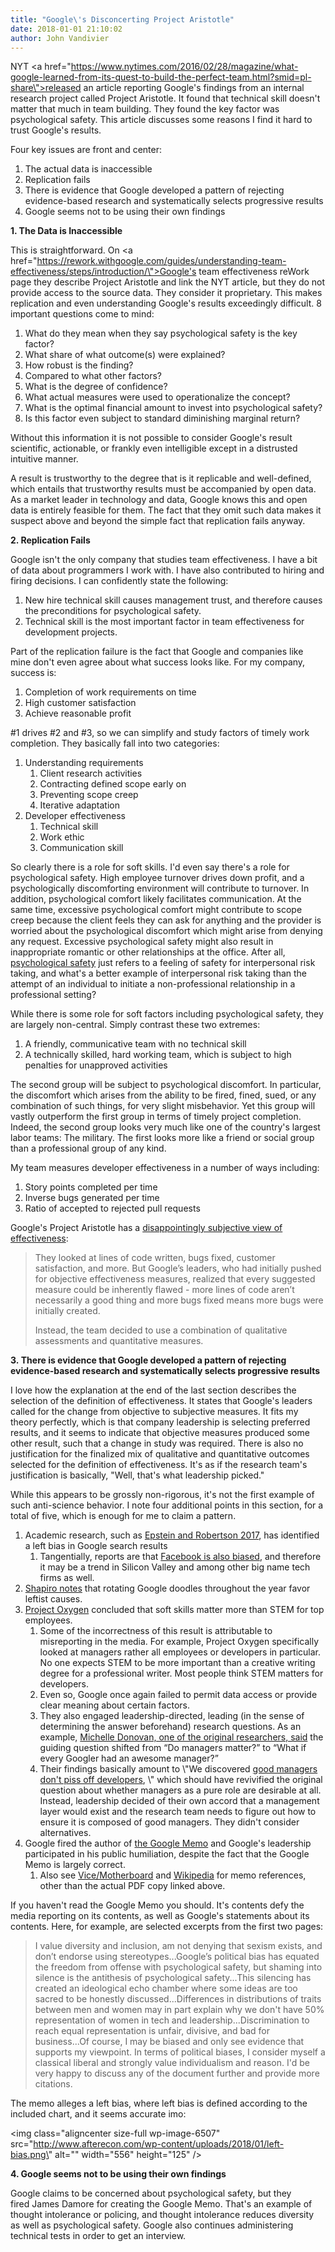 ```yaml
---
title: "Google\'s Disconcerting Project Aristotle"
date: 2018-01-01 21:10:02
author: John Vandivier
---
```




NYT <a href=\"https://www.nytimes.com/2016/02/28/magazine/what-google-learned-from-its-quest-to-build-the-perfect-team.html?smid=pl-share\">released an article</a> reporting Google's findings from an internal research project called Project Aristotle. It found that technical skill doesn't matter that much in team building. They found the key factor was psychological safety. This article discusses some reasons I find it hard to trust Google's results.

Four key issues are front and center:
<ol>
 	<li>The actual data is inaccessible</li>
 	<li>Replication fails</li>
 	<li>There is evidence that Google developed a pattern of rejecting evidence-based research and systematically selects progressive results</li>
 	<li>Google seems not to be using their own findings</li>
</ol>
<strong>1. The Data is Inaccessible</strong>

This is straightforward. On <a href=\"https://rework.withgoogle.com/guides/understanding-team-effectiveness/steps/introduction/\">Google's team effectiveness reWork page</a> they describe Project Aristotle and link the NYT article, but they do not provide access to the source data. They consider it proprietary. This makes replication and even understanding Google's results exceedingly difficult. 8 important questions come to mind:
<ol>
 	<li>What do they mean when they say psychological safety is the key factor?</li>
 	<li>What share of what outcome(s) were explained?</li>
 	<li>How robust is the finding?</li>
 	<li>Compared to what other factors?</li>
 	<li>What is the degree of confidence?</li>
 	<li>What actual measures were used to operationalize the concept?</li>
 	<li>What is the optimal financial amount to invest into psychological safety?</li>
 	<li>Is this factor even subject to standard diminishing marginal return?</li>
</ol>
Without this information it is not possible to consider Google's result scientific, actionable, or frankly even intelligible except in a distrusted intuitive manner.

A result is trustworthy to the degree that is it replicable and well-defined, which entails that trustworthy results must be accompanied by open data. As a market leader in technology and data, Google knows this and open data is entirely feasible for them. The fact that they omit such data makes it suspect above and beyond the simple fact that replication fails anyway.

<strong>2. Replication Fails</strong>

Google isn't the only company that studies team effectiveness. I have a bit of data about programmers I work with. I have also contributed to hiring and firing decisions. I can confidently state the following:
<ol>
 	<li>New hire technical skill causes management trust, and therefore causes the preconditions for psychological safety.</li>
 	<li>Technical skill is the most important factor in team effectiveness for development projects.</li>
</ol>
Part of the replication failure is the fact that Google and companies like mine don't even agree about what success looks like. For my company, success is:
<ol>
 	<li>Completion of work requirements on time</li>
 	<li>High customer satisfaction</li>
 	<li>Achieve reasonable profit</li>
</ol>
#1 drives #2 and #3, so we can simplify and study factors of timely work completion. They basically fall into two categories:
<ol>
 	<li>Understanding requirements
<ol>
 	<li>Client research activities</li>
 	<li>Contracting defined scope early on</li>
 	<li>Preventing scope creep</li>
 	<li>Iterative adaptation</li>
</ol>
</li>
 	<li>Developer effectiveness
<ol>
 	<li>Technical skill</li>
 	<li>Work ethic</li>
 	<li>Communication skill</li>
</ol>
</li>
</ol>
So clearly there is a role for soft skills. I'd even say there's a role for psychological safety. High employee turnover drives down profit, and a psychologically discomforting environment will contribute to turnover. In addition, psychological comfort likely facilitates communication. At the same time, excessive psychological comfort might contribute to scope creep because the client feels they can ask for anything and the provider is worried about the psychological discomfort which might arise from denying any request. Excessive psychological safety might also result in inappropriate romantic or other relationships at the office. After all, <a href=\"https://en.wikipedia.org/w/index.php?title=Psychological_safety&amp;oldid=793780194\">psychological safety</a> just refers to a feeling of safety for interpersonal risk taking, and what's a better example of interpersonal risk taking than the attempt of an individual to initiate a non-professional relationship in a professional setting?

While there is some role for soft factors including psychological safety, they are largely non-central. Simply contrast these two extremes:
<ol>
 	<li>A friendly, communicative team with no technical skill</li>
 	<li>A technically skilled, hard working team, which is subject to high penalties for unapproved activities</li>
</ol>
The second group will be subject to psychological discomfort. In particular, the discomfort which arises from the ability to be fired, fined, sued, or any combination of such things, for very slight misbehavior. Yet this group will vastly outperform the first group in terms of timely project completion. Indeed, the second group looks very much like one of the country's largest labor teams: The military. The first looks more like a friend or social group than a professional group of any kind.

My team measures developer effectiveness in a number of ways including:
<ol>
 	<li>Story points completed per time</li>
 	<li>Inverse bugs generated per time</li>
 	<li>Ratio of accepted to rejected pull requests</li>
</ol>
Google's Project Aristotle has a <a href=\"https://rework.withgoogle.com/guides/understanding-team-effectiveness/steps/define-effectiveness/\">disappointingly subjective view of effectiveness</a>:
<blockquote>They looked at lines of code written, bugs fixed, customer satisfaction, and more. But Google’s leaders, who had initially pushed for objective effectiveness measures, realized that every suggested measure could be inherently flawed - more lines of code aren’t necessarily a good thing and more bugs fixed means more bugs were initially created.

Instead, the team decided to use a combination of qualitative assessments and quantitative measures.</blockquote>
<strong>3. There is evidence that Google developed a pattern of rejecting evidence-based research and systematically selects progressive results</strong>

I love how the explanation at the end of the last section describes the selection of the definition of effectiveness. It states that Google's leaders called for the change from objective to subjective measures. It fits my theory perfectly, which is that company leadership is selecting preferred results, and it seems to indicate that objective measures produced some other result, such that a change in study was required. There is also no justification for the finalized mix of qualitative and quantitative outcomes selected for the definition of effectiveness. It's as if the research team's justification is basically, \"Well, that's what leadership picked.\"

While this appears to be grossly non-rigorous, it's not the first example of such anti-science behavior. I note four additional points in this section, for a total of five, which is enough for me to claim a pattern.
<ol>
 	<li>Academic research, such as <a href=\"http://aibrt.org/downloads/EPSTEIN_&amp;_ROBERTSON_2017-A_Method_for_Detecting_Bias_in_Search_Rankings-AIBRT_WP-17-02_6-1-17.pdf\">Epstein and Robertson 2017</a>, has identified a left bias in Google search results
<ol>
 	<li>Tangentially, reports are that <a href=\"https://gizmodo.com/former-facebook-workers-we-routinely-suppressed-conser-1775461006\">Facebook is also biased</a>, and therefore it may be a trend in Silicon Valley and among other big name tech firms as well.</li>
</ol>
</li>
 	<li><a href=\"https://www.dailywire.com/news/19511/googles-leftist-goggles-leave-googlers-agog-ben-shapiro#\">Shapiro notes</a> that rotating Google doodles throughout the year favor leftist causes.</li>
 	<li><a href=\"https://www.washingtonpost.com/news/answer-sheet/wp/2017/12/20/the-surprising-thing-google-learned-about-its-employees-and-what-it-means-for-todays-students/?utm_campaign=buffer&amp;utm_content=bufferde853&amp;utm_medium=social&amp;utm_source=facebook.com&amp;utm_term=.6343396a7cf0\">Project Oxygen</a> concluded that soft skills matter more than STEM for top employees.
<ol>
 	<li>Some of the incorrectness of this result is attributable to misreporting in the media. For example, Project Oxygen specifically looked at managers rather all employees or developers in particular. No one expects STEM to be more important than a creative writing degree for a professional writer. Most people think STEM matters for developers.</li>
 	<li>Even so, Google once again failed to permit data access or provide clear meaning about certain factors.</li>
 	<li>They also engaged leadership-directed, leading (in the sense of determining the answer beforehand) research questions. As an example, <a href=\"https://rework.withgoogle.com/blog/Googles-effort-to-make-managers-awesome/\">Michelle Donovan, one of the original researchers, said</a> the guiding question shifted from “Do managers matter?” to “What if every Googler had an awesome manager?”</li>
 	<li>Their findings basically amount to \"We discovered <a href=\"https://www.youtube.com/watch?v=QC_PGHkRvTw&amp;feature=youtu.be&amp;t=6m50s\">good managers don't piss off developers</a>, \" which should have revivified the original question about whether managers as a pure role are desirable at all. Instead, leadership decided of their own accord that a management layer would exist and the research team needs to figure out how to ensure it is composed of good managers. They didn't consider alternatives.</li>
</ol>
</li>
 	<li>Google fired the author of <a href=\"http://www.afterecon.com/wp-content/uploads/2018/01/Googles-Ideological-Echo-Chamber.pdf\">the Google Memo</a> and Google's leadership participated in his public humiliation, despite the fact that the Google Memo is largely correct.
<ol>
 	<li>Also see <a href=\"https://motherboard.vice.com/en_us/article/evzjww/here-are-the-citations-for-the-anti-diversity-manifesto-circulating-at-google\">Vice/Motherboard</a> and <a href=\"https://en.wikipedia.org/w/index.php?title=Google%27s_Ideological_Echo_Chamber&amp;oldid=818154761\">Wikipedia</a> for memo references, other than the actual PDF copy linked above.</li>
</ol>
</li>
</ol>
If you haven't read the Google Memo you should. It's contents defy the media reporting on its contents, as well as Google's statements about its contents. Here, for example, are selected excerpts from the first two pages:
<blockquote>I value diversity and inclusion, am not denying that sexism exists, and don’t endorse using stereotypes...Google’s political bias has equated the freedom from offense with psychological safety, but shaming into silence is the antithesis of psychological safety...This silencing has created an ideological echo chamber where some ideas are too sacred to be honestly discussed...Differences in distributions of traits between men and women may in part explain why we don't have 50% representation of women in tech and leadership...Discrimination to reach equal representation is unfair, divisive, and bad for business...Of course, I may be biased and only see evidence that supports my viewpoint. In terms of political biases, I consider myself a classical liberal and strongly value individualism and reason. I'd be very happy to discuss any of the document further and provide more citations.</blockquote>
The memo alleges a left bias, where left bias is defined according to the included chart, and it seems accurate imo:

<img class=\"aligncenter size-full wp-image-6507\" src=\"http://www.afterecon.com/wp-content/uploads/2018/01/left-bias.png\" alt=\"\" width=\"556\" height=\"125\" />

<strong>4. Google seems not to be using their own findings</strong>

Google claims to be concerned about psychological safety, but they fired James Damore for creating the Google Memo. That's an example of thought intolerance or policing, and thought intolerance reduces diversity as well as psychological safety. Google also continues administering technical tests in order to get an interview.